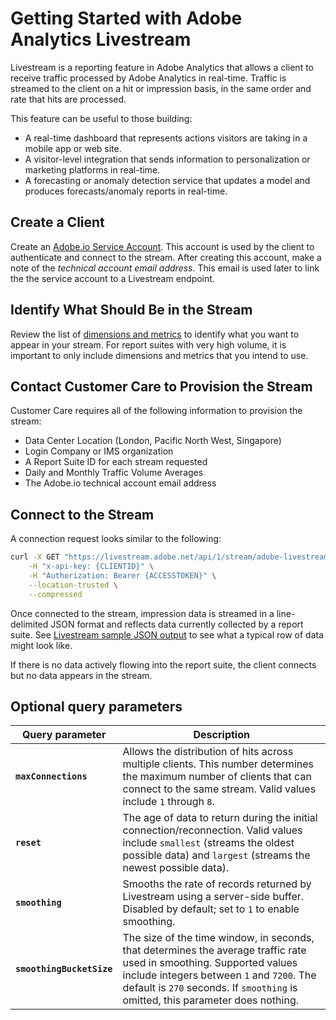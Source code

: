 # Getting Started with Adobe Analytics Livestream

Livestream is a reporting feature in Adobe Analytics that allows a client to receive traffic processed by Adobe Analytics in real-time. Traffic is streamed to the client on a hit or impression basis, in the same order and rate that hits are processed.

This feature can be useful to those building:
* A real-time dashboard that represents actions visitors are taking in a mobile app or web site.
* A visitor-level integration that sends information to personalization or marketing platforms in real-time.
* A forecasting or anomaly detection service that updates a model and produces forecasts/anomaly reports in real-time.

## Create a Client

Create an [Adobe.io Service Account](https://www.adobe.io/authentication/auth-methods.html#!AdobeDocs/adobeio-auth/master/AuthenticationOverview/ServiceAccountIntegration.md). This account is used by the client to authenticate and connect to the stream. After creating this account, make a note of the _technical account email address_. This email is used later to link the the service account to a Livestream endpoint.

## Identify What Should Be in the Stream

Review the list of [dimensions and metrics](variable-reference.md) to identify what you want to appear in your stream. For report suites with very high volume, it is important to only include dimensions and metrics that you intend to use.

## Contact Customer Care to Provision the Stream

Customer Care requires all of the following information to provision the stream:
* Data Center Location (London, Pacific North West, Singapore)
* Login Company or IMS organization
* A Report Suite ID for each stream requested
* Daily and Monthly Traffic Volume Averages
* The Adobe.io technical account email address

## Connect to the Stream

A connection request looks similar to the following:

<CodeBlock slots="code" repeat="1" languages="CURL"/>

```sh
curl -X GET "https://livestream.adobe.net/api/1/stream/adobe-livestream-endpoint-name" \
    -H "x-api-key: {CLIENTID}" \
    -H "Authorization: Bearer {ACCESSTOKEN}" \
    --location-trusted \
    --compressed
```

Once connected to the stream, impression data is streamed in a line-delimited JSON format and reflects data currently collected by a report suite. See [Livestream sample JSON output](example-output.md) to see what a typical row of data might look like.

If there is no data actively flowing into the report suite, the client connects but no data appears in the stream.

## Optional query parameters

Query parameter | Description
---|---
**`maxConnections`** | Allows the distribution of hits across multiple clients. This number determines the maximum number of clients that can connect to the same stream. Valid values include `1` through `8`.
**`reset`** | The age of data to return during the initial connection/reconnection. Valid values include `smallest` (streams the oldest possible data) and `largest` (streams the newest possible data).
**`smoothing`** | Smooths the rate of records returned by Livestream using a server-side buffer. Disabled by default; set to `1` to enable smoothing.
**`smoothingBucketSize`** | The size of the time window, in seconds, that determines the average traffic rate used in smoothing. Supported values include integers between `1` and `7200`. The default is `270` seconds. If `smoothing` is omitted, this parameter does nothing.
